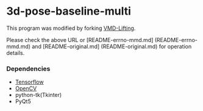 # 3d-pose-baseline-multi

This program was modified by forking [VMD-Lifting](https://github.com/errno-mmd/VMD-Lifting).

Please check the above URL or [README-errno-mmd.md] (README-errno-mmd.md) and [README-original.md] (README-original.md) for operation details.

### Dependencies

- [Tensorflow](https://www.tensorflow.org/)
- [OpenCV](http://opencv.org/)
- python-tk(Tkinter)
- PyQt5

